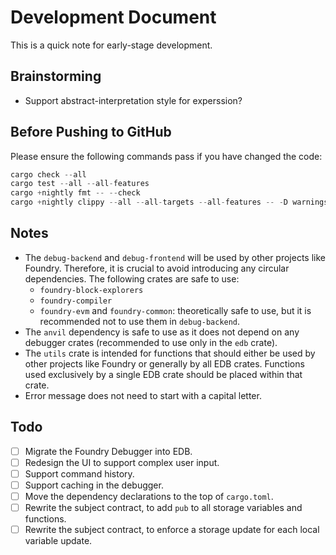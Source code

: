 # Development Document

This is a quick note for early-stage development.

## Brainstorming

+ Support abstract-interpretation style for experssion?
    

## Before Pushing to GitHub

Please ensure the following commands pass if you have changed the code:

```rust
cargo check --all
cargo test --all --all-features
cargo +nightly fmt -- --check
cargo +nightly clippy --all --all-targets --all-features -- -D warnings
```

## Notes

+ The `debug-backend` and `debug-frontend` will be used by other projects like Foundry. Therefore, it is crucial to avoid introducing any circular dependencies. The following crates are safe to use:
    + `foundry-block-explorers`
    + `foundry-compiler`
    + `foundry-evm` and `foundry-common`: theoretically safe to use, but it is recommended not to use them in `debug-backend`.
+ The `anvil` dependency is safe to use as it does not depend on any debugger crates (recommended to use only in the `edb` crate).
+ The `utils` crate is intended for functions that should either be used by other projects like Foundry or generally by all EDB crates. Functions used exclusively by a single EDB crate should be placed within that crate.
+ Error message does not need to start with a capital letter.

## Todo

+ [ ] Migrate the Foundry Debugger into EDB.
+ [ ] Redesign the UI to support complex user input.
+ [ ] Support command history.
+ [ ] Support caching in the debugger.
+ [ ] Move the dependency declarations to the top of `cargo.toml`.
+ [ ] Rewrite the subject contract, to add `pub` to all storage variables and functions.
+ [ ] Rewrite the subject contract, to enforce a storage update for each local variable update.